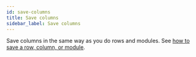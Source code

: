 ```yaml
---
id: save-columns
title: Save columns
sidebar_label: Save columns
---
```


Save columns in the same way as you do rows and modules. See [how to save a row, column, or module](layouts/templates/saved-content.md).
